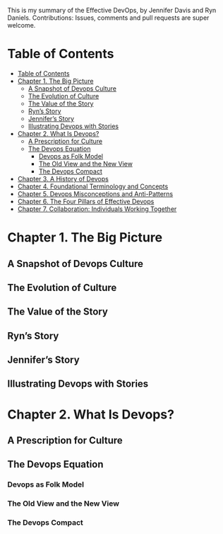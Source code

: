 This is my summary of the Effective DevOps, by Jennifer Davis and Ryn Daniels. Contributions: Issues, comments and pull requests are super welcome.
<!-- TOC depthFrom:1 depthTo:6 withLinks:1 updateOnSave:1 orderedList:0 -->
# Table of Contents
- [Table of Contents](#table-of-contents)
- [Chapter 1. The Big Picture](#chapter-1-the-big-picture)
	- [A Snapshot of Devops Culture](#A-Snapshot-of-Devops-Culture)
	- [The Evolution of Culture](#the-evolution-of-culture)
	- [The Value of the Story](#the-value-of-the-story)
	- [Ryn’s Story](#ryns-stiry)
	- [Jennifer’s Story](#Jennifers-Story)
	- [Illustrating Devops with Stories](#Illustrating-Devops-with-Stories)
- [Chapter 2. What Is Devops?](#chapter-2-what-is-devops)
	- [A Prescription for Culture](#A-Prescription-for-Culture)
	- [The Devops Equation](#The-Devops-Equation)
		- [Devops as Folk Model](#devops-as-folk-model)
		- [The Old View and the New View](#The-Old-View-and-the-New-View)
		- [The Devops Compact](#The-Devops-Compact)
- [Chapter 3. A History of Devops](#chapter-3-a-history-of-devops)
- [Chapter 4. Foundational Terminology and Concepts](#chapter-4-Foundational-Terminology-and-Concepts)
- [Chapter 5. Devops Misconceptions and Anti-Patterns](#chapter-5-Devops-Misconceptions-and-Anti--Patterns)
- [Chapter 6. The Four Pillars of Effective Devops ](#chapter-6-The-Four-Pillars-of-Effective-Devops)
- [Chapter 7. Collaboration: Individuals Working Together](#chapter-7-living-in-a-world-of-systems)
<!-- /TOC -->

# Chapter 1. The Big Picture
## A Snapshot of Devops Culture
## The Evolution of Culture
## The Value of the Story
## Ryn’s Story
## Jennifer’s Story
## Illustrating Devops with Stories
# Chapter 2. What Is Devops?
## A Prescription for Culture
## The Devops Equation
### Devops as Folk Model
### The Old View and the New View
### The Devops Compact
